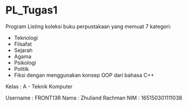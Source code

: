 # PL_Tugas1

Program Listing koleksi buku perpustakaan yang memuat 7 kategori:
- Teknologi
- Filsafat
- Sejarah
- Agama
- Psikologi
- Politik
- Fiksi
dengan menggunakan konsep OOP dari bahasa C++

Kelas : A - Teknik Komputer

Username : FRONT13R
Nama  : Zhuliand Rachman
NIM   : 165150301111038
